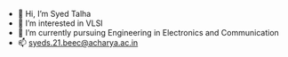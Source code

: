 - 👋 Hi, I’m Syed Talha
- 👀 I’m interested in VLSI
- 🌱 I’m currently pursuing Engineering in Electronics and Communication
- 📫 syeds.21.beec@acharya.ac.in

<!---
sydtalhaa/sydtalhaa is a ✨ special ✨ repository because its `README.md` (this file) appears on your GitHub profile.
You can click the Preview link to take a look at your changes.
--->
